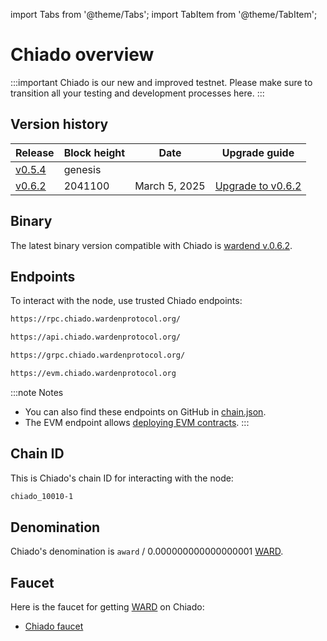 ﻿---
sidebar_position: 1
---

import Tabs from '@theme/Tabs';
import TabItem from '@theme/TabItem';

# Chiado overview

:::important
Chiado is our new and improved testnet. Please make sure to transition all your testing and development processes here.
:::

## Version history

| Release                                                                         | Block height         | Date          | Upgrade guide                        |
| ------------------------------------------------------------------------------- | -------------------- | ------------- | ------------------------------------ |
| [v0.5.4](https://github.com/warden-protocol/wardenprotocol/releases/tag/v0.5.4) | genesis              |               |                                      |
| [v0.6.2](https://github.com/warden-protocol/wardenprotocol/releases/tag/v0.6.2) | 2041100              | March 5, 2025 | [Upgrade to v0.6.2](upgrade/v0.6.2)  |

## Binary

The latest binary version compatible with Chiado is [wardend v.0.6.2](https://github.com/warden-protocol/wardenprotocol/releases/tag/v0.6.2).


## Endpoints

To interact with the node, use trusted Chiado endpoints:

```bash title="RPC"
https://rpc.chiado.wardenprotocol.org/
```

```bash title="REST"
https://api.chiado.wardenprotocol.org/
```

```bash title="gRPC"
https://grpc.chiado.wardenprotocol.org/
```

```bash title="EVM"
https://evm.chiado.wardenprotocol.org
```

:::note Notes
- You can also find these endpoints on GitHub in [chain.json](https://github.com/warden-protocol/networks/tree/main/testnets/chiado/chain.json).
- The EVM endpoint allows [deploying EVM contracts](/build-an-app/deploy-smart-contracts-on-warden/deploy-an-evm-contract).
:::

## Chain ID

This is Chiado's chain ID for interacting with the node:

```bash
chiado_10010-1
```

## Denomination

Chiado's denomination is `award` / 0.000000000000000001 [WARD](/tokens/ward-token/ward).

## Faucet

Here is the faucet for getting [WARD](https://docs.wardenprotocol.org/tokens/ward) on Chiado:

- [Chiado faucet](https://faucet.chiado.wardenprotocol.org/)
